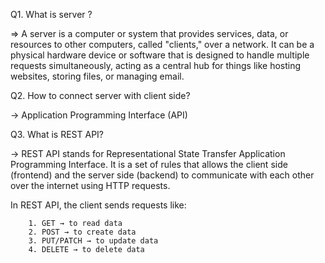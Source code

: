 Q1. What is server ?

=> A server is a computer or system that provides services, data, or resources to other computers, called "clients," over a network. It can be a physical hardware device or software that is designed to handle multiple requests simultaneously, acting as a central hub for things like hosting websites, storing files, or managing email. 

Q2. How to connect server with client side?

-> Application Programming Interface (API)


Q3. What is REST API?

-> REST API stands for Representational State Transfer Application Programming Interface. It is a set of rules that allows the client side (frontend) and the server side (backend) to communicate with each other over the internet using HTTP requests.


In REST API, the client sends requests like:
       
        1. GET → to read data
        2. POST → to create data
        3. PUT/PATCH → to update data
        4. DELETE → to delete data